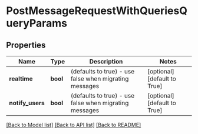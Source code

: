 # PostMessageRequestWithQueriesQueryParams

## Properties
Name | Type | Description | Notes
------------ | ------------- | ------------- | -------------
**realtime** | **bool** | (defaults to true) - use false when migrating messages | [optional] [default to True]
**notify_users** | **bool** | (defaults to true) - use false when migrating messages | [optional] [default to True]

[[Back to Model list]](../README.md#documentation-for-models) [[Back to API list]](../README.md#documentation-for-api-endpoints) [[Back to README]](../README.md)

